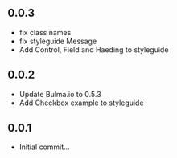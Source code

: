 ## 0.0.3

* fix class names
* fix styleguide Message
* Add Control, Field and Haeding to styleguide

## 0.0.2

* Update Bulma.io to 0.5.3
* Add Checkbox example to styleguide

## 0.0.1

* Initial commit...
